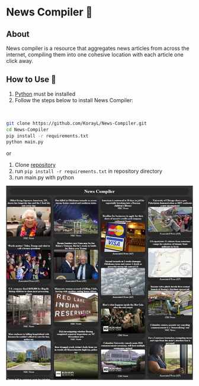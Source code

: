 # News Compiler 📰

## About

News compiler is a resource that aggregates news articles from across the internet, compiling them into one cohesive location with each article one click away.

## How to Use 📜

1. [Python](https://www.python.org/downloads/) must be installed
2. Follow the steps below to install News Compiler:

<br/>

```sh
git clone https://github.com/KorayL/News-Compiler.git
cd News-Compiler
pip install -r requirements.txt
python main.py
```

or

1. Clone [repository](https://github.com/KorayL/News-Compiler.git)
2. run `pip install -r requirements.txt` in repository directory
3. run main.py with python

![Demo Image](./demoImage.png)